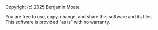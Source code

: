 Copyright (c) 2025 Benjamin Moate  

You are free to use, copy, change, and share this software and its files.  
This software is provided “as is” with no warranty.  
